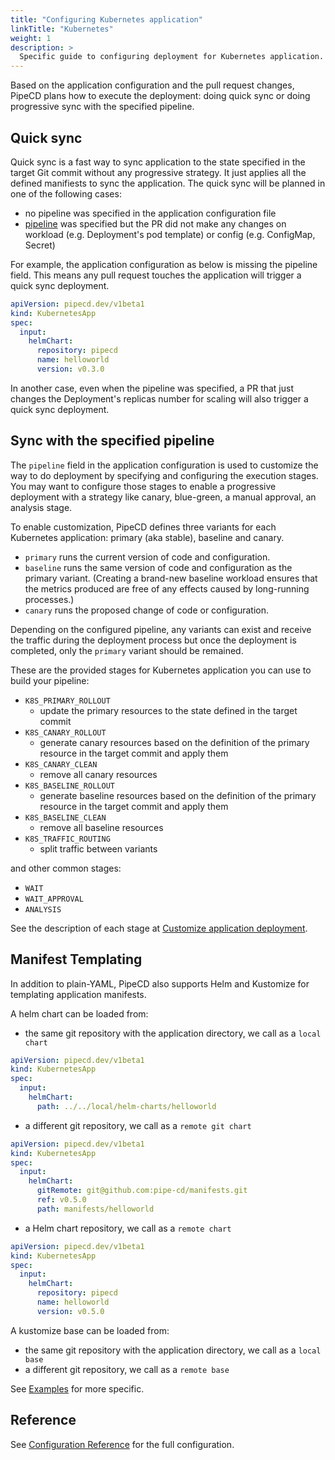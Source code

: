 ```yaml
---
title: "Configuring Kubernetes application"
linkTitle: "Kubernetes"
weight: 1
description: >
  Specific guide to configuring deployment for Kubernetes application.
---
```


Based on the application configuration and the pull request changes, PipeCD plans how to execute the deployment: doing quick sync or doing progressive sync with the specified pipeline.

## Quick sync

Quick sync is a fast way to sync application to the state specified in the target Git commit without any progressive strategy. It just applies all the defined manifiests to sync the application.
The quick sync will be planned in one of the following cases:
- no pipeline was specified in the application configuration file
- [pipeline](../../../configuration-reference/#pipeline) was specified but the PR did not make any changes on workload (e.g. Deployment's pod template) or config (e.g. ConfigMap, Secret)

For example, the application configuration as below is missing the pipeline field. This means any pull request touches the application will trigger a quick sync deployment.

``` yaml
apiVersion: pipecd.dev/v1beta1
kind: KubernetesApp
spec:
  input:
    helmChart:
      repository: pipecd
      name: helloworld
      version: v0.3.0
```

In another case, even when the pipeline was specified, a PR that just changes the Deployment's replicas number for scaling will also trigger a quick sync deployment.

## Sync with the specified pipeline

The `pipeline` field in the application configuration is used to customize the way to do deployment by specifying and configuring the execution stages. You may want to configure those stages to enable a progressive deployment with a strategy like canary, blue-green, a manual approval, an analysis stage.

To enable customization, PipeCD defines three variants for each Kubernetes application: primary (aka stable), baseline and canary.
- `primary` runs the current version of code and configuration.
- `baseline` runs the same version of code and configuration as the primary variant. (Creating a brand-new baseline workload ensures that the metrics produced are free of any effects caused by long-running processes.)
- `canary` runs the proposed change of code or configuration.

Depending on the configured pipeline, any variants can exist and receive the traffic during the deployment process but once the deployment is completed, only the `primary` variant should be remained.

These are the provided stages for Kubernetes application you can use to build your pipeline:

- `K8S_PRIMARY_ROLLOUT`
  - update the primary resources to the state defined in the target commit
- `K8S_CANARY_ROLLOUT`
  - generate canary resources based on the definition of the primary resource in the target commit and apply them
- `K8S_CANARY_CLEAN`
  - remove all canary resources
- `K8S_BASELINE_ROLLOUT`
  - generate baseline resources based on the definition of the primary resource in the target commit and apply them
- `K8S_BASELINE_CLEAN`
  - remove all baseline resources
- `K8S_TRAFFIC_ROUTING`
  - split traffic between variants

and other common stages:
- `WAIT`
- `WAIT_APPROVAL`
- `ANALYSIS`

See the description of each stage at [Customize application deployment](../../customizing-deployment/).

## Manifest Templating

In addition to plain-YAML, PipeCD also supports Helm and Kustomize for templating application manifests.

A helm chart can be loaded from:
- the same git repository with the application directory, we call as a `local chart`

``` yaml
apiVersion: pipecd.dev/v1beta1
kind: KubernetesApp
spec:
  input:
    helmChart:
      path: ../../local/helm-charts/helloworld
```

- a different git repository, we call as a `remote git chart`

``` yaml
apiVersion: pipecd.dev/v1beta1
kind: KubernetesApp
spec:
  input:
    helmChart:
      gitRemote: git@github.com:pipe-cd/manifests.git
      ref: v0.5.0
      path: manifests/helloworld
```

- a Helm chart repository, we call as a `remote chart`

``` yaml
apiVersion: pipecd.dev/v1beta1
kind: KubernetesApp
spec:
  input:
    helmChart:
      repository: pipecd
      name: helloworld
      version: v0.5.0
```

A kustomize base can be loaded from:
- the same git repository with the application directory, we call as a `local base`
- a different git repository, we call as a `remote base`

See [Examples](../../../examples/#kubernetes-applications) for more specific.

## Reference

See [Configuration Reference](../../../configuration-reference/#kubernetes-application) for the full configuration.
